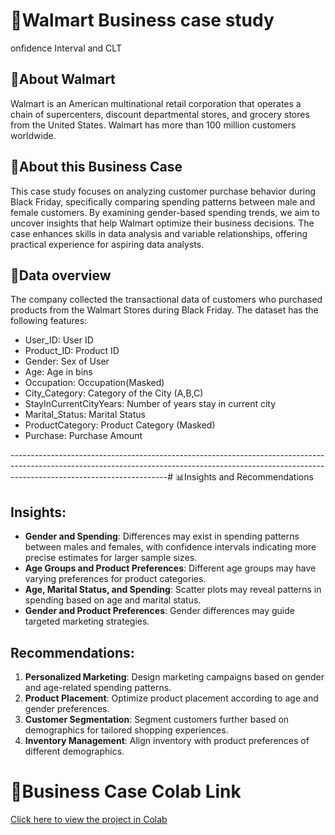 # 🛒Walmart Business case study
onfidence Interval and CLT

## 🔎About Walmart
Walmart is an American multinational retail corporation that operates a chain of supercenters, discount departmental stores, and grocery stores from the United States. Walmart has more than 100 million customers worldwide.

## 📝About this Business Case
This case study focuses on analyzing customer purchase behavior during Black Friday, specifically comparing spending patterns between male and female customers. By examining gender-based spending trends, we aim to uncover insights that help Walmart optimize their business decisions. The case enhances skills in data analysis and variable relationships, offering practical experience for aspiring data analysts.

## 🔢Data overview
The company collected the transactional data of customers who purchased products from the Walmart Stores during Black Friday. 
The dataset has the following features:

- User_ID:	User ID
- Product_ID:	Product ID
- Gender:	Sex of User
- Age:	Age in bins
- Occupation:	Occupation(Masked)
- City_Category:	Category of the City (A,B,C)
- StayInCurrentCityYears:	Number of years stay in current city
- Marital_Status:	Marital Status
- ProductCategory:	Product Category (Masked)
- Purchase:	Purchase Amount
  
---------------------------------------------------------------------------------------------------------------------------------------------------------------------------------------------------# 📊Insights and Recommendations

## Insights:
- **Gender and Spending**: Differences may exist in spending patterns between males and females, with confidence intervals indicating more precise estimates for larger sample sizes.
- **Age Groups and Product Preferences**: Different age groups may have varying preferences for product categories.
- **Age, Marital Status, and Spending**: Scatter plots may reveal patterns in spending based on age and marital status.
- **Gender and Product Preferences**: Gender differences may guide targeted marketing strategies.

## Recommendations:
1. **Personalized Marketing**: Design marketing campaigns based on gender and age-related spending patterns.
2. **Product Placement**: Optimize product placement according to age and gender preferences.
3. **Customer Segmentation**: Segment customers further based on demographics for tailored shopping experiences.
4. **Inventory Management**: Align inventory with product preferences of different demographics.

# 📂Business Case Colab Link
[Click here to view the project in Colab](https://colab.research.google.com/drive/1teh-5anzc9vdsEVSIZXaNuP4aQ-dEfjP?usp=sharing)

